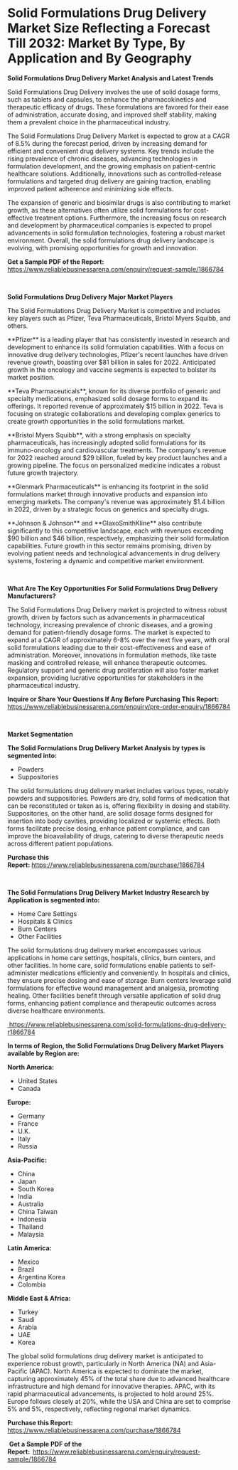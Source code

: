 <p><h1>Solid Formulations Drug Delivery Market Size Reflecting a Forecast Till 2032: Market By Type, By Application and By Geography</h1></p><p><strong>Solid Formulations Drug Delivery Market Analysis and Latest Trends</strong></p>
<p><p>Solid Formulations Drug Delivery involves the use of solid dosage forms, such as tablets and capsules, to enhance the pharmacokinetics and therapeutic efficacy of drugs. These formulations are favored for their ease of administration, accurate dosing, and improved shelf stability, making them a prevalent choice in the pharmaceutical industry.</p><p>The Solid Formulations Drug Delivery Market is expected to grow at a CAGR of 8.5% during the forecast period, driven by increasing demand for efficient and convenient drug delivery systems. Key trends include the rising prevalence of chronic diseases, advancing technologies in formulation development, and the growing emphasis on patient-centric healthcare solutions. Additionally, innovations such as controlled-release formulations and targeted drug delivery are gaining traction, enabling improved patient adherence and minimizing side effects. </p><p>The expansion of generic and biosimilar drugs is also contributing to market growth, as these alternatives often utilize solid formulations for cost-effective treatment options. Furthermore, the increasing focus on research and development by pharmaceutical companies is expected to propel advancements in solid formulation technologies, fostering a robust market environment. Overall, the solid formulations drug delivery landscape is evolving, with promising opportunities for growth and innovation.</p></p>
<p><strong>Get a Sample PDF of the Report:&nbsp;</strong> <a href="https://www.reliablebusinessarena.com/enquiry/request-sample/1866784?utm_campaign=2532&utm_medium=2&utm_source=Github&utm_content=ia&utm_term=13042025&utm_id=solid-formulations-drug-delivery">https://www.reliablebusinessarena.com/enquiry/request-sample/1866784</a></p>
<p>&nbsp;</p>
<p><strong>Solid Formulations Drug Delivery Major Market Players</strong></p>
<p><p>The Solid Formulations Drug Delivery Market is competitive and includes key players such as Pfizer, Teva Pharmaceuticals, Bristol Myers Squibb, and others. </p><p>**Pfizer** is a leading player that has consistently invested in research and development to enhance its solid formulation capabilities. With a focus on innovative drug delivery technologies, Pfizer's recent launches have driven revenue growth, boasting over $81 billion in sales for 2022. Anticipated growth in the oncology and vaccine segments is expected to bolster its market position.</p><p>**Teva Pharmaceuticals**, known for its diverse portfolio of generic and specialty medications, emphasized solid dosage forms to expand its offerings. It reported revenue of approximately $15 billion in 2022. Teva is focusing on strategic collaborations and developing complex generics to create growth opportunities in the solid formulations market.</p><p>**Bristol Myers Squibb**, with a strong emphasis on specialty pharmaceuticals, has increasingly adopted solid formulations for its immuno-oncology and cardiovascular treatments. The company's revenue for 2022 reached around $29 billion, fueled by key product launches and a growing pipeline. The focus on personalized medicine indicates a robust future growth trajectory.</p><p>**Glenmark Pharmaceuticals** is enhancing its footprint in the solid formulations market through innovative products and expansion into emerging markets. The company's revenue was approximately $1.4 billion in 2022, driven by a strategic focus on generics and specialty drugs.</p><p>**Johnson & Johnson** and **GlaxoSmithKline** also contribute significantly to this competitive landscape, each with revenues exceeding $90 billion and $46 billion, respectively, emphasizing their solid formulation capabilities. Future growth in this sector remains promising, driven by evolving patient needs and technological advancements in drug delivery systems, fostering a dynamic and competitive market environment.</p></p>
<p>&nbsp;</p>
<p><strong>What Are The Key Opportunities For Solid Formulations Drug Delivery Manufacturers?</strong></p>
<p><p>The Solid Formulations Drug Delivery market is projected to witness robust growth, driven by factors such as advancements in pharmaceutical technology, increasing prevalence of chronic diseases, and a growing demand for patient-friendly dosage forms. The market is expected to expand at a CAGR of approximately 6-8% over the next five years, with oral solid formulations leading due to their cost-effectiveness and ease of administration. Moreover, innovations in formulation methods, like taste masking and controlled release, will enhance therapeutic outcomes. Regulatory support and generic drug proliferation will also foster market expansion, providing lucrative opportunities for stakeholders in the pharmaceutical industry.</p></p>
<p><strong>Inquire or Share Your Questions If Any Before Purchasing This Report:</strong> <a href="https://www.reliablebusinessarena.com/enquiry/pre-order-enquiry/1866784?utm_campaign=2532&utm_medium=2&utm_source=Github&utm_content=ia&utm_term=13042025&utm_id=solid-formulations-drug-delivery">https://www.reliablebusinessarena.com/enquiry/pre-order-enquiry/1866784</a></p>
<p>&nbsp;</p>
<p><strong>Market Segmentation</strong></p>
<p><strong>The Solid Formulations Drug Delivery Market Analysis by types is segmented into:</strong></p>
<p><ul><li>Powders</li><li>Suppositories</li></ul></p>
<p><p>The solid formulations drug delivery market includes various types, notably powders and suppositories. Powders are dry, solid forms of medication that can be reconstituted or taken as is, offering flexibility in dosing and stability. Suppositories, on the other hand, are solid dosage forms designed for insertion into body cavities, providing localized or systemic effects. Both forms facilitate precise dosing, enhance patient compliance, and can improve the bioavailability of drugs, catering to diverse therapeutic needs across different patient populations.</p></p>
<p><strong>Purchase this Report:&nbsp;</strong><a href="https://www.reliablebusinessarena.com/purchase/1866784?utm_campaign=2532&utm_medium=2&utm_source=Github&utm_content=ia&utm_term=13042025&utm_id=solid-formulations-drug-delivery">https://www.reliablebusinessarena.com/purchase/1866784</a></p>
<p>&nbsp;</p>
<p><strong>The Solid Formulations Drug Delivery Market Industry Research by Application is segmented into:</strong></p>
<p><ul><li>Home Care Settings</li><li>Hospitals & Clinics</li><li>Burn Centers</li><li>Other Facilities</li></ul></p>
<p><p>The solid formulations drug delivery market encompasses various applications in home care settings, hospitals, clinics, burn centers, and other facilities. In home care, solid formulations enable patients to self-administer medications efficiently and conveniently. In hospitals and clinics, they ensure precise dosing and ease of storage. Burn centers leverage solid formulations for effective wound management and analgesia, promoting healing. Other facilities benefit through versatile application of solid drug forms, enhancing patient compliance and therapeutic outcomes across diverse healthcare environments.</p></p>
<p><a href="https://www.reliablebusinessarena.com/solid-formulations-drug-delivery-r1866784?utm_campaign=2532&utm_medium=2&utm_source=Github&utm_content=ia&utm_term=13042025&utm_id=solid-formulations-drug-delivery">&nbsp;https://www.reliablebusinessarena.com/solid-formulations-drug-delivery-r1866784</a></p>
<p><strong>In terms of Region, the Solid Formulations Drug Delivery Market Players available by Region are:</strong></p>
<p>
    <p> <strong> North America: </strong>
        <ul>
            <li>United States</li>
            <li>Canada</li>
        </ul>
        </p> 
    <p> <strong> Europe: </strong>
        <ul>
            <li>Germany</li>
            <li>France</li>
            <li>U.K.</li>
            <li>Italy</li>
            <li>Russia</li>
        </ul>
        </p> 
    <p> <strong> Asia-Pacific: </strong>
        <ul>
            <li>China</li>
            <li>Japan</li>
            <li>South Korea</li>
            <li>India</li>
            <li>Australia</li>
            <li>China Taiwan</li>
            <li>Indonesia</li>
            <li>Thailand</li>
            <li>Malaysia</li>
        </ul>
        </p> 
    <p> <strong> Latin America: </strong>
        <ul>
            <li>Mexico</li>
            <li>Brazil</li>
            <li>Argentina Korea</li>
            <li>Colombia</li>
        </ul>
        </p> 
    <p> <strong> Middle East & Africa: </strong>
        <ul>
            <li>Turkey</li>
            <li>Saudi</li>
            <li>Arabia</li>
            <li>UAE</li>
            <li>Korea</li>
        </ul>
    </p>
    </p>
<p><p>The global solid formulations drug delivery market is anticipated to experience robust growth, particularly in North America (NA) and Asia-Pacific (APAC). North America is expected to dominate the market, capturing approximately 45% of the total share due to advanced healthcare infrastructure and high demand for innovative therapies. APAC, with its rapid pharmaceutical advancements, is projected to hold around 25%. Europe follows closely at 20%, while the USA and China are set to comprise 5% and 5%, respectively, reflecting regional market dynamics.</p></p>
<p><strong>Purchase this Report: </strong><a href="https://www.reliablebusinessarena.com/purchase/1866784?utm_campaign=2532&utm_medium=2&utm_source=Github&utm_content=ia&utm_term=13042025&utm_id=solid-formulations-drug-delivery">https://www.reliablebusinessarena.com/purchase/1866784</a></p>
<p>&nbsp;<strong>Get a Sample PDF of the Report:&nbsp;&nbsp;</strong><a href="https://www.reliablebusinessarena.com/enquiry/request-sample/1866784?utm_campaign=2532&utm_medium=2&utm_source=Github&utm_content=ia&utm_term=13042025&utm_id=solid-formulations-drug-delivery">https://www.reliablebusinessarena.com/enquiry/request-sample/1866784</a></p>
<p><strong></strong></p>
<p><p></p><p></p><p></p></p>